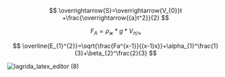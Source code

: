 $$ \overrightarrow{S}=\overrightarrow{V_{0}}t +\frac{\overrightarrow{{a}t^2}}{2} $$

$$ F_{A}=ρ_{ж}*g*V_{п/ч} $$

$$ \overline{E_{1}^{2}}=\sqrt{\frac{Fa^{x-1}}{(x-1)x}}+\alpha_{1}^\frac{1}{3}+\beta_{2}^\frac{2}{3} $$

![lagrida_latex_editor (8)](https://user-images.githubusercontent.com/114712753/201247244-f7dfd3c7-5d51-45df-ad4d-007449e5a791.png)
